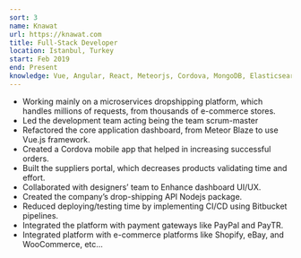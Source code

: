 ```yaml
---
sort: 3
name: Knawat
url: https://knawat.com
title: Full-Stack Developer
location: Istanbul, Turkey
start: Feb 2019
end: Present
knowledge: Vue, Angular, React, Meteorjs, Cordova, MongoDB, Elasticsearch, GraphQL, Node.js, Express, Moleculerjs Microservices, Kubernetes, Redis, Jest, Tailwind, git-flow, Google Tag Manager, and JIRA.
---
```


- Working mainly on a microservices dropshipping platform, which handles millions of requests, from thousands of e-commerce stores.
- Led the development team acting being the team scrum-master
- Refactored the core application dashboard, from Meteor Blaze to use Vue.js framework.
- Created a Cordova mobile app that helped in increasing successful orders.
- Built the suppliers portal, which decreases products validating time and effort.
- Collaborated with designers’ team to Enhance dashboard UI/UX.
- Created the company’s drop-shipping API Nodejs package.
- Reduced deploying/testing time by implementing CI/CD using Bitbucket pipelines.
- Integrated the platform with payment gateways like PayPal and PayTR.
- Integrated platform with e-commerce platforms like Shopify, eBay, and WooCommerce, etc...
